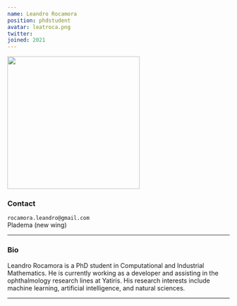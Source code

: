 ```yaml
---
name: Leandro Rocamora
position: phdstudent
avatar: leatroca.png
twitter:
joined: 2021
---
```


<img width="300" src="{{site.baseurl}}/images/people/{{page.avatar}}" data-action="zoom">

### Contact

<i class="fa fa-envelope-o"></i> `rocamora.leandro@gmail.com` <br>
<i class="fa fa-building"></i> Pladema (new wing) <br>

<hr>

### Bio

Leandro Rocamora is a PhD student in Computational and Industrial Mathematics. He is currently working as a developer and assisting in the ophthalmology research lines at Yatiris. His research interests include machine learning, artificial intelligence, and natural sciences.

<hr>